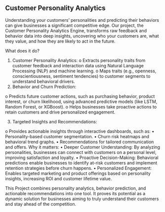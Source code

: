 
## Customer Personality Analytics

Understanding your customers’ personalities and predicting their behaviors can give businesses a significant competitive edge. Our project, the Customer Personality Analytics Engine, transforms raw feedback and behavior data into deep insights, uncovering who your customers are, what they value, and how they are likely to act in the future.

What does it do? 
1. Customer Personality Analytics: 
o Extracts personality traits from customer feedback and interaction data 
using Natural Language Processing (NLP) and machine learning. 
o Maps traits (e.g., openness, conscientiousness, sentiment tendencies) to 
customer segments to understand behavioral drivers. 
2. Behavior and Churn Prediction: 
 
o Predicts future customer actions, such as purchasing behavior, product 
interest, or churn likelihood, using advanced predictive models (like LSTM, 
Random Forest, or XGBoost). 
o Helps businesses take proactive actions to retain customers and drive 
personalized engagement. 
 
3. Targeted Insights and Recommendations: 
 
o Provides actionable insights through interactive dashboards, such as: 
• Personality-based customer segmentation. 
• Churn risk heatmaps and behavioral trend graphs. 
• Recommendations for tailored communication and offers. 
Why it matters: 
• Deeper Customer Understanding: By analyzing personalities, businesses can 
connect with customers on a personal level, improving satisfaction and loyalty. 
• Proactive Decision-Making: Behavioral predictions enable businesses to identify 
at-risk customers and implement retention strategies before churn happens. 
• Personalized Engagement: Enables targeted marketing and product offerings 
based on personality insights, increasing ROI and customer lifetime value. 
 
This Project combines personality analytics, behavior prediction, and actionable 
recommendations into one tool. It proves its potential as a dynamic solution for businesses 
aiming to truly understand their customers and stay ahead of the competition.